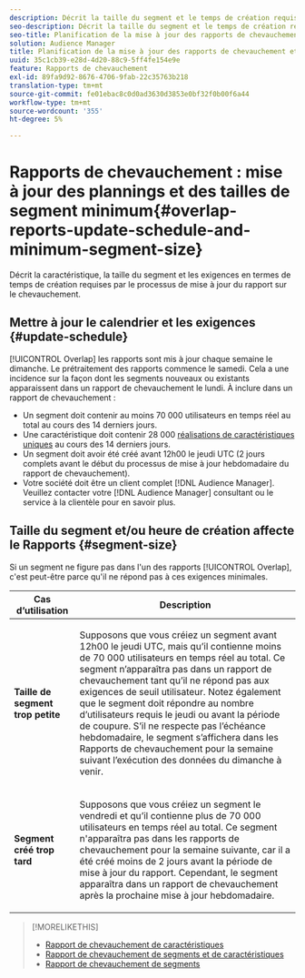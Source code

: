 ```yaml
---
description: Décrit la taille du segment et le temps de création requis par le processus de mise à jour du rapport de chevauchement.
seo-description: Décrit la taille du segment et le temps de création requis par le processus de mise à jour du rapport de chevauchement.
seo-title: Planification de la mise à jour des rapports de chevauchement et taille minimale du segment
solution: Audience Manager
title: Planification de la mise à jour des rapports de chevauchement et taille minimale du segment
uuid: 35c1cb39-e28d-4d20-88c9-5ff4fe154e9e
feature: Rapports de chevauchement
exl-id: 89fa9d92-8676-4706-9fab-22c35763b218
translation-type: tm+mt
source-git-commit: fe01ebac8c0d0ad3630d3853e0bf32f0b00f6a44
workflow-type: tm+mt
source-wordcount: '355'
ht-degree: 5%

---
```


# Rapports de chevauchement : mise à jour des plannings et des tailles de segment minimum{#overlap-reports-update-schedule-and-minimum-segment-size}

Décrit la caractéristique, la taille du segment et les exigences en termes de temps de création requises par le processus de mise à jour du rapport sur le chevauchement.

## Mettre à jour le calendrier et les exigences {#update-schedule}

[!UICONTROL Overlap] les rapports sont mis à jour chaque semaine le dimanche. Le prétraitement des rapports commence le samedi. Cela a une incidence sur la façon dont les segments nouveaux ou existants apparaissent dans un rapport de chevauchement le lundi. À inclure dans un rapport de chevauchement :

* Un segment doit contenir au moins 70 000 utilisateurs en temps réel au total au cours des 14 derniers jours.
* Une caractéristique doit contenir 28 000 [réalisations de caractéristiques uniques](/help/using/features/traits/trait-and-segment-qualification-reference.md) au cours des 14 derniers jours.
* Un segment doit avoir été créé avant 12h00 le jeudi UTC (2 jours complets avant le début du processus de mise à jour hebdomadaire du rapport de chevauchement).
* Votre société doit être un client complet [!DNL Audience Manager]. Veuillez contacter votre [!DNL Audience Manager] consultant ou le service à la clientèle pour en savoir plus.

## Taille du segment et/ou heure de création affecte le Rapports {#segment-size}

Si un segment ne figure pas dans l&#39;un des rapports [!UICONTROL Overlap], c&#39;est peut-être parce qu&#39;il ne répond pas à ces exigences minimales.

<table id="table_BE2937C1FA314BBDBD1D026321D6E6B1"> 
 <thead> 
  <tr> 
   <th colname="col1" class="entry"> Cas d’utilisation </th> 
   <th colname="col2" class="entry"> Description </th> 
  </tr> 
 </thead>
 <tbody> 
  <tr> 
   <td colname="col1"> <p> <b>Taille de segment trop petite</b> </p> </td> 
   <td colname="col2"> <p>Supposons que vous créiez un segment avant 12h00 le jeudi UTC, mais qu’il contienne moins de 70 000 utilisateurs en temps réel au total. Ce segment n’apparaîtra pas dans un rapport de chevauchement <span class="wintitle"> </span> tant qu’il ne répond pas aux exigences de seuil utilisateur. Notez également que le segment doit répondre au nombre d’utilisateurs requis le jeudi ou avant la période de coupure. S’il ne respecte pas l’échéance hebdomadaire, le segment s’affichera dans les <span class="wintitle"> Rapports de chevauchement</span> pour la semaine suivant l’exécution des données du dimanche à venir. </p> </td> 
  </tr> 
  <tr> 
   <td colname="col1"> <p> <b>Segment créé trop tard</b> </p> </td> 
   <td colname="col2"> <p>Supposons que vous créiez un segment le vendredi et qu’il contienne plus de 70 000 utilisateurs en temps réel au total. Ce segment n'apparaîtra pas dans les rapports de chevauchement <span class="wintitle"> pour la semaine suivante, car il a été créé moins de 2 jours avant la période de mise à jour du rapport. </span> Cependant, le segment apparaîtra dans un rapport de chevauchement <span class="wintitle"> </span> après la prochaine mise à jour hebdomadaire. </p> </td> 
  </tr> 
 </tbody> 
</table>

>[!MORELIKETHIS]
>
>* [Rapport de chevauchement de caractéristiques](../../reporting/dynamic-reports/trait-trait-overlap-report.md#trait-to-trait-overlap-report)
>* [Rapport de chevauchement de segments et de caractéristiques](../../reporting/dynamic-reports/segment-trait-overlap-report.md)
>* [Rapport de chevauchement de segments](../../reporting/dynamic-reports/segment-segment-overlap-report.md)

